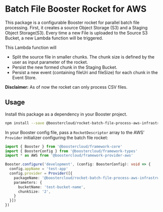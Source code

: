 # Batch File Booster Rocket for AWS

This package is a configurable Booster rocket for parallel batch file processing.
First, it creates a source Object Storage (S3) and a Staging Object Storage(S3).
Every time a new File is uploaded to the Source S3 Bucket, a new Lambda function will be triggered.

This Lambda function will

- Split the source file in smaller chunks. The chunk size is defined by the user as input parameter of the rocket.
- Persist the new formed chunk in the Staging Bucket.
- Persist a new event (containing fileUri and fileSize) for each chunk in the Event Store.

**Disclaimer:** As of now the rocket can only process CSV files.

## Usage

Install this package as a dependency in your Booster project.

```sh
npm install --save @boostercloud/rocket-batch-file-process-aws-infrastructure
```

In your Booster config file, pass a `RocketDescriptor` array to the AWS' `Provider` initializer configuring the batch file rocket:

```typescript
import { Booster } from '@boostercloud/framework-core'
import { BoosterConfig } from '@boostercloud/framework-types'
import * as AWS from '@boostercloud/framework-provider-aws'

Booster.configure('development', (config: BoosterConfig): void => {
  config.appName = 'test-app'
  config.provider = Provider([{
    packageName: '@boostercloud/rocket-batch-file-process-aws-infrastructure', 
    parameters: {
      bucketName: 'test-bucket-name', 
      chunkSize: '2',
    }
  }])
})
```
